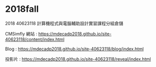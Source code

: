 # 2018fall
2018 40623118 計算機程式與電腦輔助設計實習課程分組倉儲

CMSimfly 網站 : https://mdecadp2018.github.io/site-40623118/content/index.html

Blog : https://mdecadp2018.github.io/site-40623118/blog/index.html

投影片 : https://mdecadp2018.github.io/site-40623118/reveal/index.html
